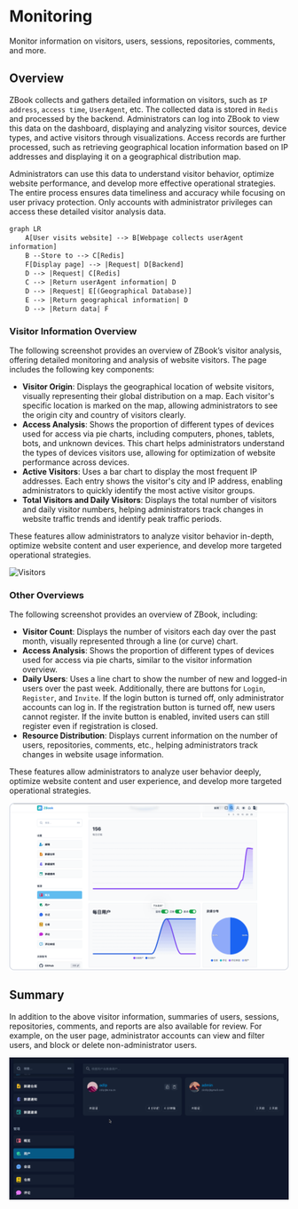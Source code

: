 # Monitoring

Monitor information on visitors, users, sessions, repositories, comments, and more.

## Overview

ZBook collects and gathers detailed information on visitors, such as `IP address`, `access time`, `UserAgent`, etc. The collected data is stored in `Redis` and processed by the backend. Administrators can log into ZBook to view this data on the dashboard, displaying and analyzing visitor sources, device types, and active visitors through visualizations. Access records are further processed, such as retrieving geographical location information based on IP addresses and displaying it on a geographical distribution map.

Administrators can use this data to understand visitor behavior, optimize website performance, and develop more effective operational strategies. The entire process ensures data timeliness and accuracy while focusing on user privacy protection. Only accounts with administrator privileges can access these detailed visitor analysis data.

```mermaid
graph LR
    A[User visits website] --> B[Webpage collects userAgent information]
    B --Store to --> C[Redis]
    F[Display page] --> |Request| D[Backend]
    D --> |Request| C[Redis]
    C --> |Return userAgent information| D
    D --> |Request| E[(Geographical Database)]
    E --> |Return geographical information| D
    D --> |Return data| F
```

### Visitor Information Overview

The following screenshot provides an overview of ZBook’s visitor analysis, offering detailed monitoring and analysis of website visitors. The page includes the following key components:

- **Visitor Origin**: Displays the geographical location of website visitors, visually representing their global distribution on a map. Each visitor's specific location is marked on the map, allowing administrators to see the origin city and country of visitors clearly.
- **Access Analysis**: Shows the proportion of different types of devices used for access via pie charts, including computers, phones, tablets, bots, and unknown devices. This chart helps administrators understand the types of devices visitors use, allowing for optimization of website performance across devices.
- **Active Visitors**: Uses a bar chart to display the most frequent IP addresses. Each entry shows the visitor's city and IP address, enabling administrators to quickly identify the most active visitor groups.
- **Total Visitors and Daily Visitors**: Displays the total number of visitors and daily visitor numbers, helping administrators track changes in website traffic trends and identify peak traffic periods.

These features allow administrators to analyze visitor behavior in-depth, optimize website content and user experience, and develop more targeted operational strategies.

![Visitors](./assets/访客.png)

### Other Overviews

The following screenshot provides an overview of ZBook, including:

- **Visitor Count**: Displays the number of visitors each day over the past month, visually represented through a line (or curve) chart.
- **Access Analysis**: Shows the proportion of different types of devices used for access via pie charts, similar to the visitor information overview.
- **Daily Users**: Uses a line chart to show the number of new and logged-in users over the past week. Additionally, there are buttons for `Login`, `Register`, and `Invite`. If the login button is turned off, only administrator accounts can log in. If the registration button is turned off, new users cannot register. If the invite button is enabled, invited users can still register even if registration is closed.
- **Resource Distribution**: Displays current information on the number of users, repositories, comments, etc., helping administrators track changes in website usage information.

These features allow administrators to analyze user behavior deeply, optimize website content and user experience, and develop more targeted operational strategies.

![Users](./assets/用户.png)

## Summary

In addition to the above visitor information, summaries of users, sessions, repositories, comments, and reports are also available for review. For example, on the user page, administrator accounts can view and filter users, and block or delete non-administrator users.

![Summary](./assets/汇总.gif)